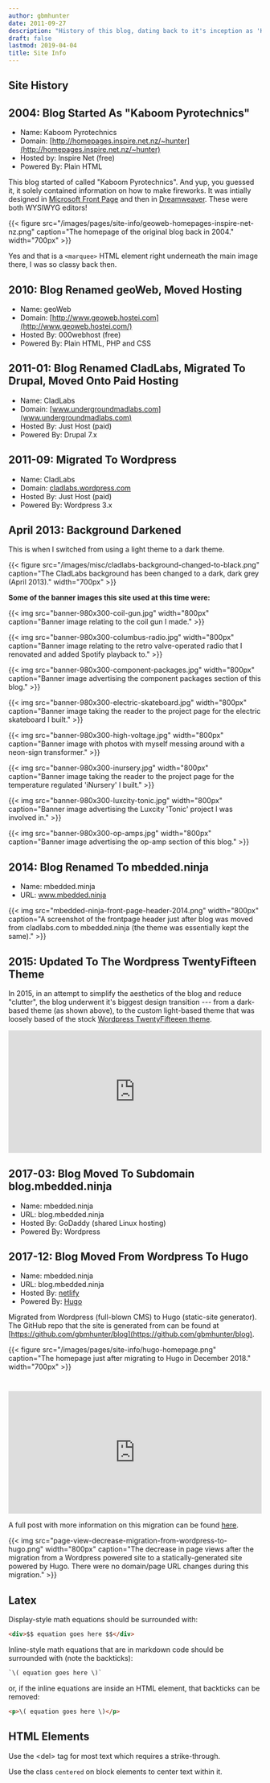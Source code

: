 ```yaml
---
author: gbmhunter
date: 2011-09-27
description: "History of this blog, dating back to it's inception as 'Kaboom Pyrotechnics' back in 2004."
draft: false
lastmod: 2019-04-04
title: Site Info
---
```


## Site History

## 2004: Blog Started As "Kaboom Pyrotechnics"  

* Name: Kaboom Pyrotechnics
* Domain: [http://homepages.inspire.net.nz/~hunter](http://homepages.inspire.net.nz/~hunter)
* Hosted by: Inspire Net (free)  
* Powered By: Plain HTML

This blog started of called "Kaboom Pyrotechnics". And yup, you guessed it, it solely contained information on how to make fireworks. It was intially designed in [Microsoft Front Page](https://en.wikipedia.org/wiki/Microsoft_FrontPage) and then in [Dreamweaver](https://en.wikipedia.org/wiki/Adobe_Dreamweaver). These were both WYSIWYG editors!

{{< figure src="/images/pages/site-info/geoweb-homepages-inspire-net-nz.png" caption="The homepage of the original blog back in 2004."  width="700px" >}}

Yes and that is a `<marquee>` HTML element right underneath the main image there, I was so classy back then.

## 2010: Blog Renamed geoWeb, Moved Hosting  

* Name: geoWeb
* Domain: [http://www.geoweb.hostei.com](http://www.geoweb.hostei.com/)
* Hosted By: 000webhost (free)  
* Powered By: Plain HTML, PHP and CSS

## 2011-01: Blog Renamed CladLabs, Migrated To Drupal, Moved Onto Paid Hosting  

* Name: CladLabs
* Domain: [www.undergroundmadlabs.com](www.undergroundmadlabs.com)
* Hosted By: Just Host (paid)  
* Powered By: Drupal 7.x

## 2011-09: Migrated To Wordpress

* Name: CladLabs
* Domain: [cladlabs.wordpress.com](cladlabs.wordpress.com)
* Hosted By: Just Host (paid)  
* Powered By: Wordpress 3.x

## April 2013: Background Darkened

This is when I switched from using a light theme to a dark theme.

{{< figure src="/images/misc/cladlabs-background-changed-to-black.png" caption="The CladLabs background has been changed to a dark, dark grey (April 2013)."  width="700px" >}}

**Some of the banner images this site used at this time were:**

{{< img src="banner-980x300-coil-gun.jpg" width="800px" caption="Banner image relating to the coil gun I made." >}}

{{< img src="banner-980x300-columbus-radio.jpg" width="800px" caption="Banner image relating to the retro valve-operated radio that I renovated and added Spotify playback to." >}}

{{< img src="banner-980x300-component-packages.jpg" width="800px" caption="Banner image advertising the component packages section of this blog." >}}

{{< img src="banner-980x300-electric-skateboard.jpg" width="800px" caption="Banner image taking the reader to the project page for the electric skateboard I built." >}}

{{< img src="banner-980x300-high-voltage.jpg" width="800px" caption="Banner image with photos with myself messing around with a neon-sign transformer." >}}

{{< img src="banner-980x300-inursery.jpg" width="800px" caption="Banner image taking the reader to the project page for the temperature regulated 'iNursery' I built." >}}

{{< img src="banner-980x300-luxcity-tonic.jpg" width="800px" caption="Banner image advertising the Luxcity 'Tonic' project I was involved in." >}}

{{< img src="banner-980x300-op-amps.jpg" width="800px" caption="Banner image advertising the op-amp section of this blog." >}}

## 2014: Blog Renamed To mbedded.ninja

* Name: mbedded.minja
* URL: www.mbedded.ninja  

{{< img src="mbedded-ninja-front-page-header-2014.png" width="800px" caption="A screenshot of the frontpage header just after blog was moved from cladlabs.com to mbedded.ninja (the theme was essentially kept the same)." >}}

## 2015: Updated To The Wordpress TwentyFifteen Theme

In 2015, in an attempt to simplify the aesthetics of the blog and reduce "clutter", the blog underwent it's biggest design transition --- from a dark-based theme (as shown above), to the custom light-based theme that was loosely based of the stock [Wordpress TwentyFifteeen theme](https://en-ca.wordpress.org/themes/twentyfifteen/).

<div style='position:relative; padding-bottom:48.37%'><iframe src='https://gfycat.com/ifr/EnlightenedInferiorBluegill' frameborder='0' scrolling='no' width='100%' height='100%' style='position:absolute;top:0;left:0;' allowfullscreen></iframe></div>
  
## 2017-03: Blog Moved To Subdomain blog.mbedded.ninja

* Name: mbedded.ninja
* URL: blog.mbedded.ninja
* Hosted By: GoDaddy (shared Linux hosting)
* Powered By: Wordpress

## 2017-12: Blog Moved From Wordpress To Hugo

* Name: mbedded.ninja
* URL: blog.mbedded.ninja
* Hosted By: [netlify](https://www.netlify.com/)
* Powered By: [Hugo](https://gohugo.io/)

Migrated from Wordpress (full-blown CMS) to Hugo (static-site generator). The GitHub repo that the site is generated from can be found at [https://github.com/gbmhunter/blog](https://github.com/gbmhunter/blog).

{{< figure src="/images/pages/site-info/hugo-homepage.png" caption="The homepage just after migrating to Hugo in December 2018." width="700px" >}}

<div style='position:relative; padding-bottom:48.37%; margin-top: 40px;'><iframe src='https://gfycat.com/ifr/MassiveHappygoluckyAntarcticgiantpetrel' frameborder='0' scrolling='no' width='100%' height='100%' style='position:absolute;top:0;left:0;' allowfullscreen></iframe></div>

A full post with more information on this migration can be found [here](/posts/updates/2018/12-15-site-migration-to-hugo-complete/).

{{< img src="page-view-decrease-migration-from-wordpress-to-hugo.png" width="800px" caption="The decrease in page views after the migration from a Wordpress powered site to a statically-generated site powered by Hugo. There were no domain/page URL changes during this migration." >}}

## Latex

Display-style math equations should be surrounded with:

```html
<div>$$ equation goes here $$</div>
```

Inline-style math equations that are in markdown code should be surrounded with (note the backticks):

```html
`\( equation goes here \)`
```

or, if the inline equations are inside an HTML element, that backticks can be removed:

```html
<p>\( equation goes here \)</p>
```

## HTML Elements

Use the &lt;del&gt; tag for most text which requires a strike-through.

Use the class <code>centered</code> on block elements to center text within it.
